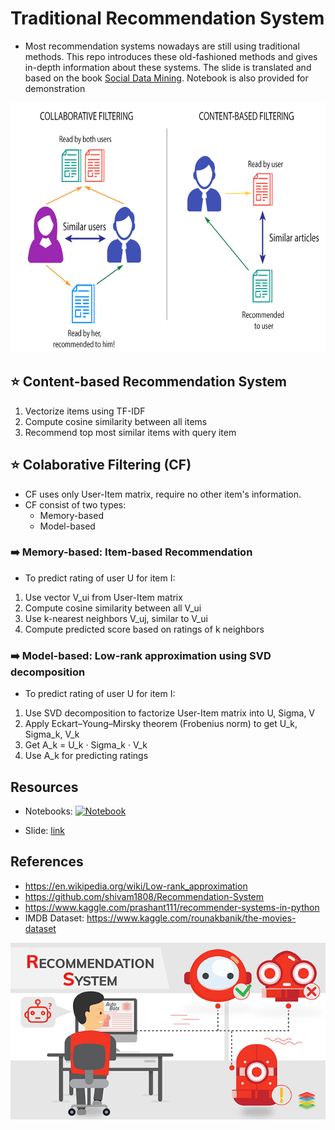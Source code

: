 # **Traditional Recommendation System**

- Most recommendation systems nowadays are still using traditional methods. This repo introduces these old-fashioned methods and gives in-depth information about these systems. The slide is translated and based on the book [Social Data Mining](https://www.amazon.com/Social-Media-Mining-Reza-Zafarani/dp/1107018854). Notebook is also provided for demonstration

<p align="center">
 <a><img height=400px src="https://github.com/kaylode/rec-sys/blob/master/images/traditional.png"></a>
</p>

## :star: **Content-based Recommendation System**
1. Vectorize items using TF-IDF
2. Compute cosine similarity between all items
3. Recommend top most similar items with query item

## :star: **Colaborative Filtering (CF)**
- CF uses only User-Item matrix, require no other item's information.
- CF consist of two types: 
  - Memory-based
  - Model-based

### :arrow_right: **Memory-based: Item-based Recommendation**
- To predict rating of user U for item I:
1. Use vector V_ui from User-Item matrix
2. Compute cosine similarity between all V_ui
3. Use k-nearest neighbors V_uj, similar to V_ui
4. Compute predicted score based on ratings of k neighbors

### :arrow_right: Model-based: Low-rank approximation using SVD decomposition 
- To predict rating of user U for item I:
1. Use SVD decomposition to factorize User-Item matrix into U, Sigma, V
2. Apply Eckart–Young–Mirsky theorem (Frobenius norm) to get U_k, Sigma_k, V_k
3. Get A_k  = U_k · Sigma_k  · V_k 
4. Use A_k for predicting ratings

## Resources
- Notebooks: [![Notebook](https://colab.research.google.com/assets/colab-badge.svg)](https://colab.research.google.com/github/kaylode/rec-sys/blob/master/resources/Recommender_System.ipynb)

- Slide: [link](./resources/SMM-Slides-ch9-vn.pdf)

## References
- https://en.wikipedia.org/wiki/Low-rank_approximation
- https://github.com/shivam1808/Recommendation-System
- https://www.kaggle.com/prashant111/recommender-systems-in-python
- IMDB Dataset: https://www.kaggle.com/rounakbanik/the-movies-dataset

<p align="center">
 <a><img width=800px src="https://github.com/kaylode/rec-sys/blob/master/images/recsys.png"></a>
</p>
